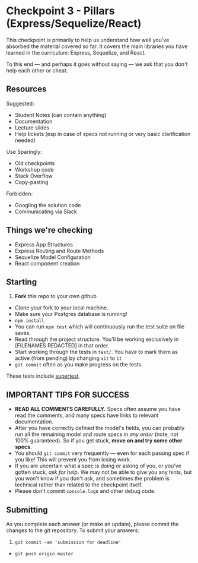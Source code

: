 # Checkpoint 3 - Pillars (Express/Sequelize/React)

This checkpoint is primarily to help us understand how well you've absorbed the material covered so far. It covers the main libraries you have learned in the curriculum: Express, Sequelize, and React.

To this end — and perhaps it goes without saying — we ask that you don't help each other or cheat.

## Resources

Suggested:
- Student Notes (can contain anything)
- Documentation
- Lecture slides
- Help tickets (esp in case of specs not running or very basic clarification needed)

Use Sparingly:
- Old checkpoints
- Workshop code
- Stack Overflow
- Copy-pasting

Forbidden:
- Googling the solution code
- Communicating via Slack

## Things we're checking

* Express App Structures
* Express Routing and Route Methods
* Sequelize Model Configuration
* React component creation

## Starting

1. **Fork** this repo to your own github
* Clone your fork to your local machine.
* Make sure your Postgres database is running!
* `npm install`
* You can run `npm test` which will continuously run the test suite on file saves.
* Read through the project structure. You'll be working exclusively in [FILENAMES REDACTED] in that order.
* Start working through the tests in `test/`.  You have to mark them as active (from pending) by changing `xit` to `it`
* `git commit` often as you make progress on the tests.

These tests include [supertest](https://github.com/visionmedia/supertest).

## IMPORTANT TIPS FOR SUCCESS

* **READ ALL COMMENTS CAREFULLY.** Specs often assume you have read the comments, and many specs have links to relevant documentation.
* After you have correctly defined the model's fields, you can probably run all the remaining model and route specs in *any order* (note, not 100% guaranteed). So if you get stuck, **move on and try some other specs**.
* You should `git commit` very frequently — even for each passing spec if you like! This will prevent you from losing work.
* If you are uncertain what a spec is doing or asking of you, or you've gotten stuck, *ask for help*. We may not be able to give you any hints, but you won't know if you don't ask, and sometimes the problem is technical rather than related to the checkpoint itself.
* Please don't commit `console.log`s and other debug code.

## Submitting

As you complete each answer (or make an update), please commit the changes to the git repository.  To submit your answers:

1. `git commit -am 'submission for deadline'`
* `git push origin master`

